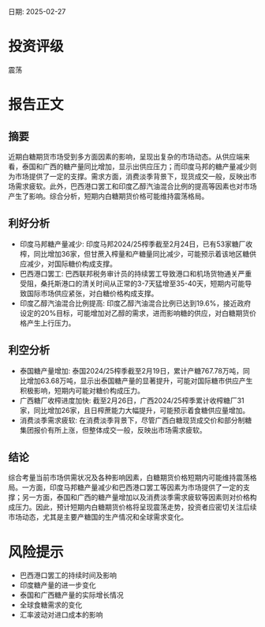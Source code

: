 
日期: 2025-02-27

# 投资评级

震荡

# 报告正文

## 摘要

近期白糖期货市场受到多方面因素的影响，呈现出复杂的市场动态。从供应端来看，泰国和广西的糖产量同比增加，显示出供应压力；而印度马邦的糖产量减少则为市场提供了一定的支撑。需求方面，消费淡季背景下，现货成交一般，反映出市场需求疲软。此外，巴西港口罢工和印度乙醇汽油混合比例的提高等因素也对市场产生了影响。综合分析，短期内白糖期货价格可能维持震荡格局。

## 利好分析

* 印度马邦糖产量减少: 印度马邦2024/25榨季截至2月24日，已有53家糖厂收榨，同比增加36家，但甘蔗入榨量和产糖量同比减少，可能预示着该地区糖供应减少，对国际糖价构成支撑。
* 巴西港口罢工: 巴西联邦税务审计员的持续罢工导致港口和机场货物通关严重受阻，桑托斯港口的清关时间从正常的3-7天猛增至35-40天，短期内可能导致国际市场供应紧张，对白糖价格构成支撑。
* 印度乙醇汽油混合比例提高: 印度乙醇汽油混合比例已达到19.6%，接近政府设定的20%目标，可能增加对乙醇的需求，进而影响糖的供应，对白糖期货价格产生上行压力。

## 利空分析

* 泰国糖产量增加: 泰国2024/25榨季截至2月19日，累计产糖767.78万吨，同比增加63.68万吨，显示出泰国糖产量的显著提升，可能对国际糖市供应产生积极影响，短期内可能对糖价构成压力。
* 广西糖厂收榨进度加快: 截至2月26日，广西2024/25榨季累计收榨糖厂31家，同比增加26家，且日榨蔗能力大幅提升，可能预示着食糖供应量增加。
* 消费淡季需求疲软: 在消费淡季背景下，尽管广西白糖现货成交价和部分制糖集团报价有所上涨，但整体成交一般，反映出市场需求疲软。

## 结论

综合考量当前市场供需状况及各种影响因素，白糖期货价格短期内可能维持震荡格局。一方面，印度马邦糖产量减少和巴西港口罢工等因素为市场提供了一定的支撑；另一方面，泰国和广西的糖产量增加以及消费淡季需求疲软等因素则对价格构成压力。因此，预计短期内白糖期货价格将呈现震荡走势，投资者应密切关注后续市场动态，尤其是主要产糖国的生产情况和全球需求变化。

# 风险提示

* 巴西港口罢工的持续时间及影响
* 印度糖产量的进一步变化
* 泰国和广西糖产量的实际增长情况
* 全球食糖需求的变化
* 汇率波动对进口成本的影响
